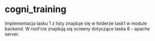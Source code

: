 # cogni_training

Implementacja tasku 1 z listy znajduje się w folderze task1 w module backend.
W root'cie znajdują się screeny dotyczące taska 6 - apache server.
